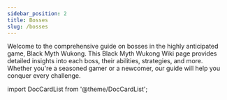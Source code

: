 ```yaml
---
sidebar_position: 2
title: Bosses
slug: /bosses
---
```


Welcome to the comprehensive guide on bosses in the highly anticipated game, Black Myth Wukong. This Black Myth Wukong Wiki page provides detailed insights into each boss, their abilities, strategies, and more. Whether you're a seasoned gamer or a newcomer, our guide will help you conquer every challenge.

import DocCardList from '@theme/DocCardList';

<DocCardList />